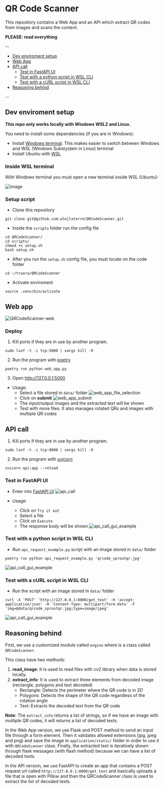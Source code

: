 <h1 aling="center"> QR Code Scanner </h1>

This repository contains a Web App and an API which extract QR codes from images and scans the content.

**PLEASE: read everything**

--

- [Dev enviroment setup](#dev-enviroment-setup)
- [Web App](#web-app)
- [API call](#api-call)
  - [Test in FastAPI UI](#test-in-fastapi-ui)
  - [Test with a python script in WSL CLI](#test-with-a-python-script-in-wsl-cli)
  - [Test with a cURL script in WSL CLI](#test-with-a-curl-script-in-wsl-cli)
- [Reasoning behind](#reasoning-behind)

--

## Dev enviroment setup

**This repo only works locally with Windows WSL2 and Linux.**

You need to install some dependencies (if you are in Windows):

- Install [Windows terminal](https://apps.microsoft.com/store/detail/windows-terminal/9N0DX20HK701). This makes easier to switch between Windows and WSL (Windows Substystem in Linux) terminal
- Install Ubuntu with [WSL](https://learn.microsoft.com/en-us/windows/wsl/install)

### Inside WSL terminal

With Windows terminal you must open a new terminal inside WSL (Ubuntu):

![image](./.github/assets/windows_terminal.png)

### Setup script

- Clone this repository

```
git clone git@github.com:alejlatorre/QRCodeScanner.git
```

- Inside the `scripts` folder run the config file

```
cd QRCodeScanner/
cd scripts/
chmod +x setup.sh
bash setup.sh
```

- After you run the `setup.sh` config file, you must locate on the code folder

```
cd ~/truora/QRCodeScanner
```

- Activate enviroment

```
source .venv/bin/activate
```

## Web app

![QRCodeScanner-web](./.github/assets/web_app.png)

### Deploy

1. Kill ports if they are in use by another program.

```
sudo lsof -t -i tcp:5000 | xargs kill -9
```

2. Run the program with [poetry](https://python-poetry.org)

```
poetry run python web_app.py
```

3. Open http://127.0.0.1:5000

- Usage:
  - Select a file stored in `data/` folder
    ![web_app_file_selection](./.github/assets/web_app_file_selection.png)
  - Click on **submit**
    ![web_app_submit](./.github/assets/web_app_submit.png)
  - The input/output images and the extracted text will be shown
  - Test with more files. It also manages rotated QRs and images with multiple QR codes

## API call

1. Kill ports if they are in use by another program.

```
sudo lsof -t -i tcp:8000 | xargs kill -9
```

2. Run the program with [uvicorn](https://www.uvicorn.org)

```
uvicorn api:app --reload
```

### Test in FastAPI UI

- Enter into [FastAPI UI](http://127.0.0.1:8000/docs#/default/extract_text_get_text_post)
  ![api_call](./.github/assets/api_call.png)

- Usage:
  - Click on `Try it out`
  - Select a file
  - Click on `Execute`
  - The response body will be shown
    ![api_call_gui_example](./.github/assets/api_call_gui_example.png)

### Test with a python script in WSL CLI

- Run `api_request_example.py` script with an image stored in `data/` folder

```
poetry run python api_request_example.py 'qrcode_sproutqr.jpg'
```

![api_call_gui_example](./.github/assets/api_call_cli_py_example.png)

### Test with a cURL script in WSL CLI

- Run the script with an image stored in `data/` folder

```
curl -X 'POST' 'http://127.0.0.1:8000/get_text' -H 'accept: application/json' -H 'Content-Type: multipart/form-data' -F 'img=@data/qrcode_sproutqr.jpg;type=image/jpeg'
```

![api_call_gui_example](./.github/assets/api_call_cli_curl_example.png)

## Reasoning behind

First, we use a customized module called `engine` where is a class called `QRCodeScanner`.

This class have two methods:

1. **read_image**: It is used to read files with cv2 library when data is stored locally.
2. **extract_info**: It is used to extract three elements from decoded image (rectangle, polygons and text decoded)
   - Rectangle: Detects the perimeter where the QR code is in 2D
   - Polygons: Detects the shape of the QR code regardless of the rotation angle
   - Text: Extracts the decoded text from the QR code

**Note**: The `extract_info` returns a list of strings, so if we have an image with multiple QR codes, it will returns a list of decoded texts.

In the Web App version, we use Flask and POST method to send an input file through a form element. Then it validates allowed extensions (jpg, jpeg and png) and save the image in `application/static/` folder in order to use it with `QRCodeScanner` class. Finally, the extracted text is iteratively shown through flask messages (with flash method) because we can have a list of decoded texts.

In the API version, we use FastAPI to create an app that contains a POST request url called `http://127.0.0.1:8000/get_text` and basically uploads a file that is open with Pillow and then the QRCodeScanner class is used to extract the list of decoded texts.
